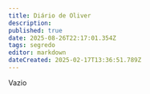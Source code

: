 ```yaml
---
title: Diário de Oliver
description: 
published: true
date: 2025-08-26T22:17:01.354Z
tags: segredo
editor: markdown
dateCreated: 2025-02-17T13:36:51.789Z
---
```


Vazio